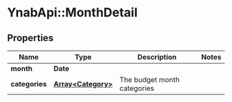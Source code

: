 # YnabApi::MonthDetail

## Properties
Name | Type | Description | Notes
------------ | ------------- | ------------- | -------------
**month** | **Date** |  | 
**categories** | [**Array&lt;Category&gt;**](Category.md) | The budget month categories | 


